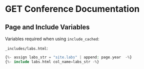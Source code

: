 # GET Conference Documentation

## Page and Include Variables
Variables required when using `include_cached`:

`_includes/labs.html`:

```php
{%- assign labs_str = "site.labs" | append: page.year  -%}
{%- include labs.html col_name=labs_str -%}
```
